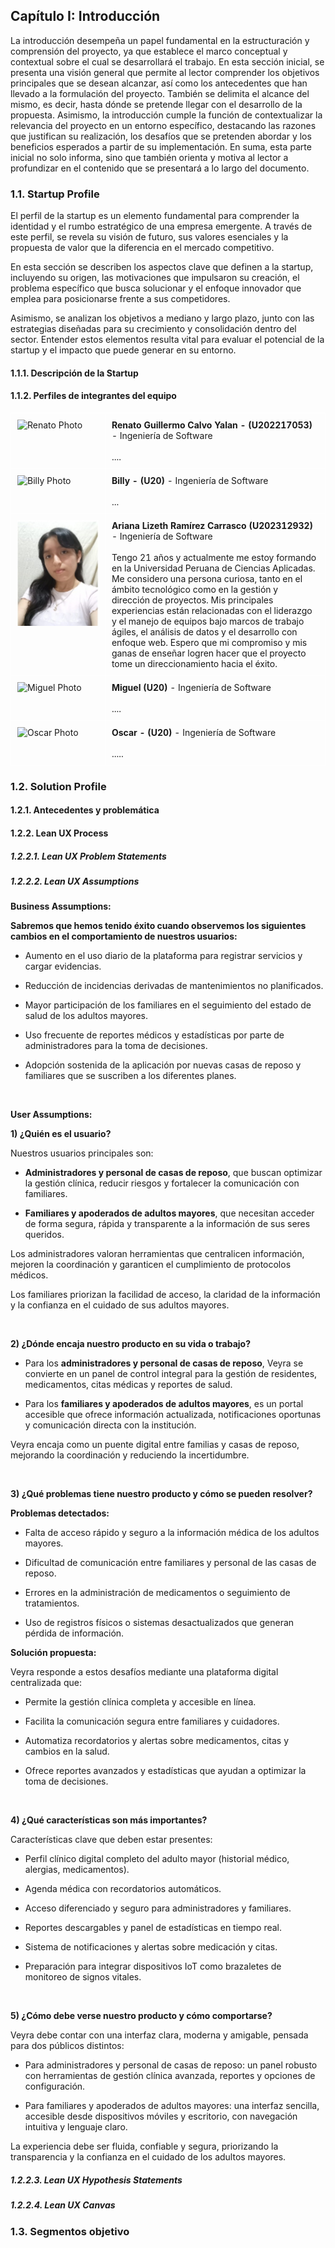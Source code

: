 <h2 id="introduction">Capítulo I: Introducción</h2>
La introducción desempeña un papel fundamental en la estructuración y comprensión del proyecto, ya que establece el marco conceptual y contextual sobre el cual se desarrollará el trabajo. En esta sección inicial, se presenta una visión general que permite al lector comprender los objetivos principales que se desean alcanzar, así como los antecedentes que han llevado a la formulación del proyecto. También se delimita el alcance del mismo, es decir, hasta dónde se pretende llegar con el desarrollo de la propuesta. Asimismo, la introducción cumple la función de contextualizar la relevancia del proyecto en un entorno específico, destacando las razones que justifican su realización, los desafíos que se pretenden abordar y los beneficios esperados a partir de su implementación. En suma, esta parte inicial no solo informa, sino que también orienta y motiva al lector a profundizar en el contenido que se presentará a lo largo del documento.

<h3 id="startupProfile">1.1. Startup Profile</h3>

El perfil de la startup es un elemento fundamental para comprender la identidad y el rumbo estratégico de una empresa emergente. A través de este perfil, se revela su visión de futuro, sus valores esenciales y la propuesta de valor que la diferencia en el mercado competitivo.

En esta sección se describen los aspectos clave que definen a la startup, incluyendo su origen, las motivaciones que impulsaron su creación, el problema específico que busca solucionar y el enfoque innovador que emplea para posicionarse frente a sus competidores.

Asimismo, se analizan los objetivos a mediano y largo plazo, junto con las estrategias diseñadas para su crecimiento y consolidación dentro del sector. Entender estos elementos resulta vital para evaluar el potencial de la startup y el impacto que puede generar en su entorno.

<h4 id="descriptionStartup">1.1.1. Descripción de la Startup</h4>
<h4 id="teamProfile">1.1.2. Perfiles de integrantes del equipo</h4>

<table style="width: 100%; border-collapse: collapse;">
        <tr>
            <td style="width: 30%; border: 1px solid #FFF; padding: 10px; vertical-align: top;">
            <img src="../images/.jpg" alt="Renato Photo" style="display: block; margin: 50 auto 0 auto;"/>
            </td>
            <td style="width: 70%; border: 1px solid #FFF; padding: 10px; vertical-align: top;">
                <strong>Renato Guillermo Calvo Yalan - (U202217053)</strong> - Ingeniería de Software<br><br>
                ....
            </td>
        </tr>
        <tr>
            <td style="width: 30%; border: 1px solid #FFF; padding: 10px; vertical-align: top;">
                <img src="../images/.jpeg" alt="Billy Photo" style="display: block; margin: 50 auto 0 auto;"/>
            </td>
            <td style="width: 70%; border: 1px solid #FFF; padding: 10px; vertical-align: top;">
                <strong>Billy - (U20)</strong> - Ingeniería de Software<br><br>
              ...
            </td>
        </tr>
        <tr>
            <td style="width: 30%; border: 1px solid #FFF; padding: 10px; vertical-align: top;">
                <img src="../images/Ariana_Photo.jpeg" alt="Ariana Photo" style="display: block; margin: 50 auto 0 auto;"/>
            </td>
            <td style="width: 70%; border: 1px solid #FFF; padding: 10px; vertical-align: top;">
                <strong>Ariana Lizeth Ramírez Carrasco (U202312932)</strong> - Ingeniería de Software<br><br>
                Tengo 21 años y actualmente me estoy formando en la Universidad Peruana de Ciencias Aplicadas. Me considero una persona curiosa, tanto en el ámbito tecnológico como en la gestión y dirección de proyectos. Mis principales experiencias están relacionadas con el liderazgo y el manejo de equipos bajo marcos de trabajo ágiles, el análisis de datos y el desarrollo con enfoque web. Espero que mi compromiso y mis ganas de enseñar logren hacer que el proyecto tome un direccionamiento hacia el éxito.
            </td>
        </tr>
        <tr>
            <td style="width: 25%; border: 1px solid #FFF; padding: 10px; vertical-align: top;">
            <img src="../images/.jpg" alt="Miguel Photo" style="display: block; margin: 50 auto 0 auto;"/>
            </td>
            <td style="width: 70%; border: 1px solid #FFF; padding: 10px; vertical-align: top;">
                <strong>Miguel (U20)</strong> - Ingeniería de Software<br><br>
                ....
            </td>
        </tr>
        <tr>
            <td style="width: 30%; border: 1px solid #FFF; padding: 10px; vertical-align: top;">
                <img src="../images/.jpg" alt="Oscar Photo" style="display: block; margin: 50 auto 0 auto;"/>
            </td>
            <td style="width: 70%; border: 1px solid #FFF; padding: 10px; vertical-align: top;">
                <strong>Oscar - (U20)</strong> - Ingeniería de Software<br><br>
              .....
            </td>
        </tr>
</table>

<h3 id="solutionProfile">1.2. Solution Profile</h3>
<h4 id="antecedents">1.2.1. Antecedentes y problemática</h4>
<h4 id="leanUXProcess">1.2.2. Lean UX Process</h4>
<h5 id="problemStatement">1.2.2.1. Lean UX Problem Statements</h5>
<h5 id="assumptions">1.2.2.2. Lean UX Assumptions</h5>

**Business Assumptions:**
<br>

**Sabremos que hemos tenido éxito cuando observemos los siguientes cambios en el comportamiento de nuestros usuarios:**

- Aumento en el uso diario de la plataforma para registrar servicios y cargar evidencias.

- Reducción de incidencias derivadas de mantenimientos no planificados.

- Mayor participación de los familiares en el seguimiento del estado de salud de los adultos mayores.

- Uso frecuente de reportes médicos y estadísticas por parte de administradores para la toma de decisiones.

- Adopción sostenida de la aplicación por nuevas casas de reposo y familiares que se suscriben a los diferentes planes.

<br>

**User Assumptions:**

**1) ¿Quién es el usuario?**

Nuestros usuarios principales son:
- **Administradores y personal de casas de reposo**, que buscan optimizar la gestión clínica, reducir riesgos y fortalecer la comunicación con familiares.

- **Familiares y apoderados de adultos mayores**, que necesitan acceder de forma segura, rápida y transparente a la información de sus seres queridos.

Los administradores valoran herramientas que centralicen información, mejoren la coordinación y garanticen el cumplimiento de protocolos médicos.

Los familiares priorizan la facilidad de acceso, la claridad de la información y la confianza en el cuidado de sus adultos mayores.

<br>

**2) ¿Dónde encaja nuestro producto en su vida o trabajo?**

- Para los **administradores y personal de casas de reposo**, Veyra se convierte en un panel de control integral para la gestión de residentes, medicamentos, citas médicas y reportes de salud.

- Para los **familiares y apoderados de adultos mayores**, es un portal accesible que ofrece información actualizada, notificaciones oportunas y comunicación directa con la institución.

Veyra encaja como un puente digital entre familias y casas de reposo, mejorando la coordinación y reduciendo la incertidumbre.

<br>

**3) ¿Qué problemas tiene nuestro producto y cómo se pueden resolver?**

**Problemas detectados:**

- Falta de acceso rápido y seguro a la información médica de los adultos mayores.

- Dificultad de comunicación entre familiares y personal de las casas de reposo.

- Errores en la administración de medicamentos o seguimiento de tratamientos.

- Uso de registros físicos o sistemas desactualizados que generan pérdida de información.

**Solución propuesta:**

Veyra responde a estos desafíos mediante una plataforma digital centralizada que:

- Permite la gestión clínica completa y accesible en línea.

- Facilita la comunicación segura entre familiares y cuidadores.

- Automatiza recordatorios y alertas sobre medicamentos, citas y cambios en la salud.

- Ofrece reportes avanzados y estadísticas que ayudan a optimizar la toma de decisiones.

<br>

**4) ¿Qué características son más importantes?**

Características clave que deben estar presentes:

- Perfil clínico digital completo del adulto mayor (historial médico, alergias, medicamentos).

- Agenda médica con recordatorios automáticos.

- Acceso diferenciado y seguro para administradores y familiares.

- Reportes descargables y panel de estadísticas en tiempo real.

- Sistema de notificaciones y alertas sobre medicación y citas.

- Preparación para integrar dispositivos IoT como brazaletes de monitoreo de signos vitales.

<br>

**5) ¿Cómo debe verse nuestro producto y cómo comportarse?**

Veyra debe contar con una interfaz clara, moderna y amigable, pensada para dos públicos distintos:

- Para administradores y personal de casas de reposo: un panel robusto con herramientas de gestión clínica avanzada, reportes y opciones de configuración.

- Para familiares y apoderados de adultos mayores: una interfaz sencilla, accesible desde dispositivos móviles y escritorio, con navegación intuitiva y lenguaje claro.

La experiencia debe ser fluida, confiable y segura, priorizando la transparencia y la confianza en el cuidado de los adultos mayores.
<br>

<h5 id="hypothesisStatements">1.2.2.3. Lean UX Hypothesis Statements</h5>
<h5 id="uxCanvas">1.2.2.4. Lean UX Canvas</h5>

<h3 id="objectiveSegment">1.3. Segmentos objetivo</h3>
